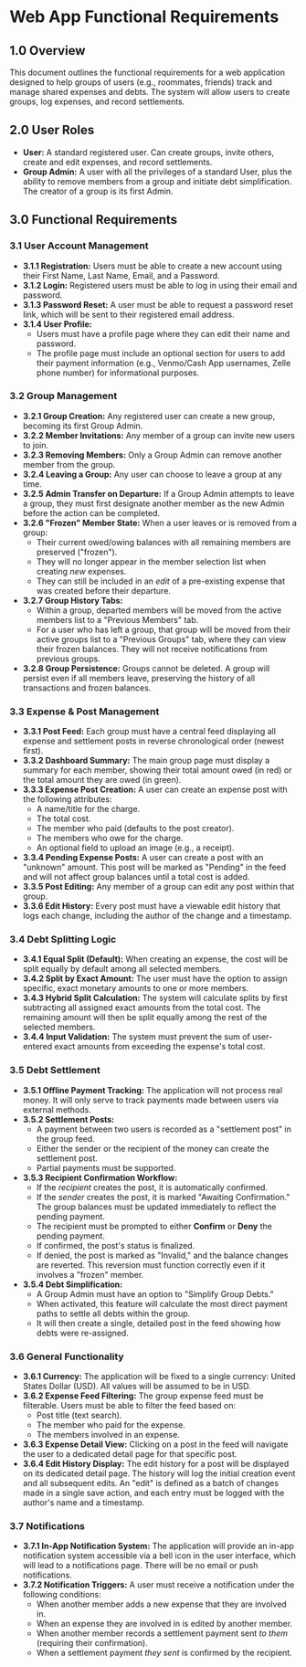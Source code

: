 # **Web App Functional Requirements**

## **1.0 Overview**

This document outlines the functional requirements for a web application designed to help groups of users (e.g., roommates, friends) track and manage shared expenses and debts. The system will allow users to create groups, log expenses, and record settlements.

## **2.0 User Roles**

* **User:** A standard registered user. Can create groups, invite others, create and edit expenses, and record settlements.
* **Group Admin:** A user with all the privileges of a standard User, plus the ability to remove members from a group and initiate debt simplification. The creator of a group is its first Admin.

## **3.0 Functional Requirements**

### **3.1 User Account Management**

* **3.1.1 Registration:** Users must be able to create a new account using their First Name, Last Name, Email, and a Password.
* **3.1.2 Login:** Registered users must be able to log in using their email and password.
* **3.1.3 Password Reset:** A user must be able to request a password reset link, which will be sent to their registered email address.
* **3.1.4 User Profile:**
    * Users must have a profile page where they can edit their name and password.
    * The profile page must include an optional section for users to add their payment information (e.g., Venmo/Cash App usernames, Zelle phone number) for informational purposes.

### **3.2 Group Management**

* **3.2.1 Group Creation:** Any registered user can create a new group, becoming its first Group Admin.
* **3.2.2 Member Invitations:** Any member of a group can invite new users to join.
* **3.2.3 Removing Members:** Only a Group Admin can remove another member from the group.
* **3.2.4 Leaving a Group:** Any user can choose to leave a group at any time.
* **3.2.5 Admin Transfer on Departure:** If a Group Admin attempts to leave a group, they must first designate another member as the new Admin before the action can be completed.
* **3.2.6 "Frozen" Member State:** When a user leaves or is removed from a group:
    * Their current owed/owing balances with all remaining members are preserved ("frozen").
    * They will no longer appear in the member selection list when creating *new* expenses.
    * They can still be included in an *edit* of a pre-existing expense that was created before their departure.
* **3.2.7 Group History Tabs:**
    * Within a group, departed members will be moved from the active members list to a "Previous Members" tab.
    * For a user who has left a group, that group will be moved from their active groups list to a "Previous Groups" tab, where they can view their frozen balances. They will not receive notifications from previous groups.
* **3.2.8 Group Persistence:** Groups cannot be deleted. A group will persist even if all members leave, preserving the history of all transactions and frozen balances.

### **3.3 Expense & Post Management**

* **3.3.1 Post Feed:** Each group must have a central feed displaying all expense and settlement posts in reverse chronological order (newest first).
* **3.3.2 Dashboard Summary:** The main group page must display a summary for each member, showing their total amount owed (in red) or the total amount they are owed (in green).
* **3.3.3 Expense Post Creation:** A user can create an expense post with the following attributes:
    * A name/title for the charge.
    * The total cost.
    * The member who paid (defaults to the post creator).
    * The members who owe for the charge.
    * An optional field to upload an image (e.g., a receipt).
* **3.3.4 Pending Expense Posts:** A user can create a post with an "unknown" amount. This post will be marked as "Pending" in the feed and will not affect group balances until a total cost is added.
* **3.3.5 Post Editing:** Any member of a group can edit any post within that group.
* **3.3.6 Edit History:** Every post must have a viewable edit history that logs each change, including the author of the change and a timestamp.

### **3.4 Debt Splitting Logic**

* **3.4.1 Equal Split (Default):** When creating an expense, the cost will be split equally by default among all selected members.
* **3.4.2 Split by Exact Amount:** The user must have the option to assign specific, exact monetary amounts to one or more members.
* **3.4.3 Hybrid Split Calculation:** The system will calculate splits by first subtracting all assigned exact amounts from the total cost. The remaining amount will then be split equally among the rest of the selected members.
* **3.4.4 Input Validation:** The system must prevent the sum of user-entered exact amounts from exceeding the expense's total cost.

### **3.5 Debt Settlement**

* **3.5.1 Offline Payment Tracking:** The application will not process real money. It will only serve to track payments made between users via external methods.
* **3.5.2 Settlement Posts:**
    * A payment between two users is recorded as a "settlement post" in the group feed.
    * Either the sender or the recipient of the money can create the settlement post.
    * Partial payments must be supported.
* **3.5.3 Recipient Confirmation Workflow:**
    * If the *recipient* creates the post, it is automatically confirmed.
    * If the *sender* creates the post, it is marked "Awaiting Confirmation." The group balances must be updated immediately to reflect the pending payment.
    * The recipient must be prompted to either **Confirm** or **Deny** the pending payment.
    * If confirmed, the post's status is finalized.
    * If denied, the post is marked as "Invalid," and the balance changes are reverted. This reversion must function correctly even if it involves a "frozen" member.
* **3.5.4 Debt Simplification:**
    * A Group Admin must have an option to "Simplify Group Debts."
    * When activated, this feature will calculate the most direct payment paths to settle all debts within the group.
    * It will then create a single, detailed post in the feed showing how debts were re-assigned.

### **3.6 General Functionality**

* **3.6.1 Currency:** The application will be fixed to a single currency: United States Dollar (USD). All values will be assumed to be in USD.
* **3.6.2 Expense Feed Filtering:** The group expense feed must be filterable. Users must be able to filter the feed based on:
    * Post title (text search).
    * The member who paid for the expense.
    * The members involved in an expense.
* **3.6.3 Expense Detail View:** Clicking on a post in the feed will navigate the user to a dedicated detail page for that specific post.
* **3.6.4 Edit History Display:** The edit history for a post will be displayed on its dedicated detail page. The history will log the initial creation event and all subsequent edits. An "edit" is defined as a batch of changes made in a single save action, and each entry must be logged with the author's name and a timestamp.

### **3.7 Notifications**

* **3.7.1 In-App Notification System:** The application will provide an in-app notification system accessible via a bell icon in the user interface, which will lead to a notifications page. There will be no email or push notifications.
* **3.7.2 Notification Triggers:** A user must receive a notification under the following conditions:
    * When another member adds a new expense that they are involved in.
    * When an expense they are involved in is edited by another member.
    * When another member records a settlement payment sent *to them* (requiring their confirmation).
    * When a settlement payment *they sent* is confirmed by the recipient.
